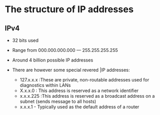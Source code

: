 # The structure of IP addresses

## IPv4

- 32 bits used

- Range from 000.000.000.000 — 255.255.255.255

- Around 4 billion possible IP addresses

- There are however some special revered |IP addresses:
    - 127.x.x.x :These are private, non-routable addresses used for diagnostics within LANs
    - X.x.x.0 : This address is reserved as a network identifier
    - x.x.x.225 :This address is reserved as a broadcast address on a subnet (sends message to all hosts)
    - x.x.x.1 - Typically used as the default address of a router

